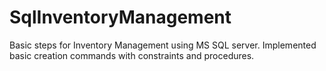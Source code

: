 # SqlInventoryManagement
Basic steps for Inventory Management using MS SQL server. Implemented basic creation commands with constraints and procedures.
